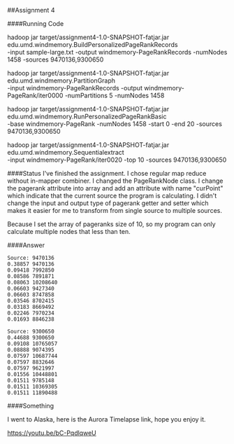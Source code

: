 ##Assignment 4

####Running Code

hadoop jar target/assignment4-1.0-SNAPSHOT-fatjar.jar edu.umd.windmemory.BuildPersonalizedPageRankRecords \
   -input sample-large.txt -output windmemory-PageRankRecords -numNodes 1458 -sources 9470136,9300650

hadoop jar target/assignment4-1.0-SNAPSHOT-fatjar.jar edu.umd.windmemory.PartitionGraph \
   -input windmemory-PageRankRecords -output windmemory-PageRank/iter0000 -numPartitions 5 -numNodes 1458

hadoop jar target/assignment4-1.0-SNAPSHOT-fatjar.jar edu.umd.windmemory.RunPersonalizedPageRankBasic \
   -base windmemory-PageRank -numNodes 1458 -start 0 -end 20 -sources 9470136,9300650

hadoop jar target/assignment4-1.0-SNAPSHOT-fatjar.jar edu.umd.windmemory.Sequentialextract \
-input windmemory-PageRank/iter0020 -top 10 -sources 9470136,9300650



####Status
I've finished the assignment. I chose regular map reduce without in-mapper combiner. I changed the PageRankNode class. I change the pagerank attribute into array and add an attribute with name "curPoint" which indicate that the current source the program is calculating. I didn't change the input and output type of pagerank getter and setter which makes it easier for me to transform from single source to multiple sources. 

Because I set the array of pageranks size of 10, so my program can only calculate multiple nodes that less than ten. 

####Answer

```
Source: 9470136
0.38857 9470136
0.09418 7992850
0.08586 7891871
0.08063 10208640
0.06603 9427340
0.06603 8747858
0.03546 8702415
0.03183 8669492
0.02246 7970234
0.01693 8846238

Source: 9300650
0.44688 9300650
0.09108 10765057
0.08888 9074395
0.07597 10687744
0.07597 8832646
0.07597 9621997
0.01556 10448801
0.01511 9785148
0.01511 10369305
0.01511 11890488
```


####Something

I went to Alaska, here is the Aurora Timelapse link, hope you enjoy it. 

https://youtu.be/bC-PqdlqweU
